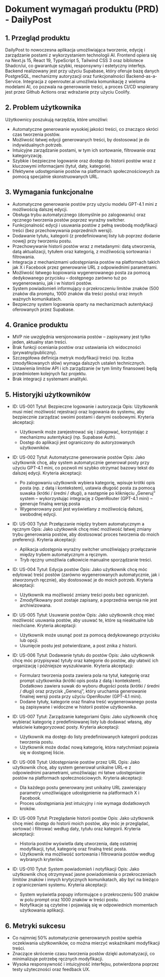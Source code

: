 # Dokument wymagań produktu (PRD) - DailyPost

## 1. Przegląd produktu

DailyPost to nowoczesna aplikacja umożliwiająca tworzenie, edycję i zarządzanie postami z wykorzystaniem technologii AI. Frontend opiera się na Next.js 15, React 19, TypeScript 5, Tailwind CSS 3 oraz bibliotece Shadcn/ui, co gwarantuje szybki, responsywny i estetyczny interfejs. Backend realizowany jest przy użyciu Supabase, który oferuje bazę danych PostgreSQL, mechanizmy autoryzacji oraz funkcjonalności Backend-as-a-Service. Integracja z openrouter.ai umożliwia komunikację z wieloma modelami AI, co pozwala na generowanie treści, a proces CI/CD wspierany jest przez Github Actions oraz wdrażanie przy użyciu Coolify.

## 2. Problem użytkownika

Użytkownicy poszukują narzędzia, które umożliwi:

- Automatyczne generowanie wysokiej jakości treści, co znacząco skróci czas tworzenia postów.
- Możliwość łatwej edycji generowanych treści, by dostosować je do indywidualnych potrzeb.
- Intuicyjne zarządzanie postami, w tym ich sortowanie, filtrowanie oraz kategoryzację.
- Szybkie i bezpieczne logowanie oraz dostęp do historii postów wraz z kluczowymi informacjami (tytuł, daty, kategorie).
- Efektywne udostępnianie postów na platformach społecznościowych za pomocą specjalnie skonstruowanych URL.

## 3. Wymagania funkcjonalne

- Automatyczne generowanie postów przy użyciu modelu GPT-4.1 mini z możliwością dalszej edycji.
- Obsługa trybu automatycznego (domyślnie po zalogowaniu) oraz ręcznego tworzenia postów poprzez wyraźny switcher.
- Funkcjonalność edycji i usuwania postów z pełną swobodą modyfikacji treści (bez przechowywania poprzednich wersji).
- Dodawanie tytułu, kategorii (z predefiniowanej listy lub poprzez dodanie nowej) przy tworzeniu postu.
- Przechowywanie historii postów wraz z metadanymi: datą utworzenia, datą aktualizacji, tytułem oraz kategorią, z możliwością sortowania i filtrowania.
- Integracja z mechanizmami udostępniania postów na platformach takich jak X i Facebook przez generowanie URL z odpowiednimi parametrami.
- Możliwość łatwego kopiowania wygenerowanego posta za pomocą dedykowanego przycisku – dostępnego zarówno tuż po wygenerowaniu, jak i w historii postów.
- System powiadomień informujący o przekroczeniu limitów znaków (500 znaków dla promptu, 1000 znaków dla treści postu) oraz innych ważnych komunikatach.
- Bezpieczny system logowania oparty na mechanizmach autentykacji oferowanych przez Supabase.

## 4. Granice produktu

- MVP nie uwzględnia wersjonowania postów – zapisywany jest tylko jeden, aktualny stan treści.
- Brak funkcji oceniania postów oraz ustawiania ich widoczności (prywatny/publiczny).
- Szczegółowa definicja metryk modyfikacji treści (np. liczba zmodyfikowanych słów) wymaga dalszych ustaleń technicznych.
- Ustawienia limitów API i ich zarządzanie (w tym limity finansowe) będą przedmiotem kolejnych faz projektu.
- Brak integracji z systemami analityki.

## 5. Historyjki użytkowników

- ID: US-001
  Tytuł: Bezpieczne logowanie i autoryzacja
  Opis: Użytkownik musi mieć możliwość rejestracji oraz logowania do systemu, aby bezpiecznie zarządzać swoimi postami i danymi osobowymi.
  Kryteria akceptacji:

  - Użytkownik może zarejestrować się i zalogować, korzystając z mechanizmu autentykacji (np. Supabase Auth).
  - Dostęp do aplikacji jest ograniczony do autoryzowanych użytkowników.

- ID: US-002
  Tytuł: Automatyczne generowanie postów
  Opis: Jako użytkownik chcę, aby system automatycznie generował posty przy użyciu GPT-4.1 mini, co pozwoli mi szybko otrzymać bazowy tekst do dalszej edycji.
  Kryteria akceptacji:

  - Po zalogowaniu użytkownik wybiera kategorię, wpisuje krótki opis posta (np. z datą i kontekstem), ustawia długość posta za pomocą suwaka (krótki / średni / długi), a następnie po kliknięciu „Generuj” system – wykorzystując integrację z OpenRouter (GPT-4.1 mini) – generuje finalną wersję posta
  - Wygenerowany post jest wyświetlany z możliwością dalszej, swobodnej edycji.

- ID: US-003
  Tytuł: Przełączanie między trybem automatycznym a ręcznym
  Opis: Jako użytkownik chcę mieć możliwość łatwej zmiany trybu generowania postów, aby dostosować proces tworzenia do moich preferencji.
  Kryteria akceptacji:

  - Aplikacja udostępnia wyraźny switcher umożliwiający przełączanie między trybem automatycznym a ręcznym.
  - Tryb ręczny umożliwia całkowicie manualne sporządzanie treści.

- ID: US-004
  Tytuł: Edycja postów
  Opis: Jako użytkownik chcę móc edytować treść postów (zarówno wygenerowanych automatycznie, jak i stworzonych ręcznie), aby dostosować je do moich potrzeb.
  Kryteria akceptacji:

  - Użytkownik ma możliwość zmiany treści postu bez ograniczeń.
  - Zmodyfikowany post zostaje zapisany, a poprzednia wersja nie jest archiwizowana.

- ID: US-005
  Tytuł: Usuwanie postów
  Opis: Jako użytkownik chcę mieć możliwość usuwania postów, aby usuwać te, które są nieaktualne lub niechciane.
  Kryteria akceptacji:

  - Użytkownik może usunąć post za pomocą dedykowanego przycisku lub opcji.
  - Usunięcie postu jest potwierdzane, a post znika z historii.

- ID: US-006
  Tytuł: Dodawanie tytułu do postów
  Opis: Jako użytkownik chcę móc przypisywać tytuły oraz kategorie do postów, aby ułatwić ich organizację i późniejsze wyszukiwanie.
  Kryteria akceptacji:

  - Formularz tworzenia posta zawiera pola na tytuł, kategorię oraz prompt użytkownika (krótki opis posta z datą i kontekstem). Dodatkowo zawiera suwak do wyboru długości posta (krótki / średni / długi) oraz przycisk „Generuj”, który uruchamia generowanie finalnej wersji posta przy użyciu OpenRouter (GPT-4.1 mini).
  - Dodane tytuły, kategorie oraz finalna treść wygenerowanego posta są zapisywane i widoczne w historii postów użytkownika.

- ID: US-007
  Tytuł: Zarządzanie kategoriami
  Opis: Jako użytkownik chcę wybierać kategorię z predefiniowanej listy lub dodawać własną, aby właściwie kategoryzować posty.
  Kryteria akceptacji:

  - Użytkownik ma dostęp do listy predefiniowanych kategorii podczas tworzenia postu.
  - Użytkownik może dodać nową kategorię, która natychmiast pojawia się w dostępnej liście.

- ID: US-008
  Tytuł: Udostępnianie postów przez URL
  Opis: Jako użytkownik chcę, aby system generował unikalne URL-e z odpowiednimi parametrami, umożliwiając mi łatwe udostępnianie postów na platformach społecznościowych.
  Kryteria akceptacji:

  - Dla każdego postu generowany jest unikalny URL zawierający parametry umożliwiające udostępnienie na platformach X i Facebook.
  - Proces udostępniania jest intuicyjny i nie wymaga dodatkowych kroków.

- ID: US-009
  Tytuł: Przeglądanie historii postów
  Opis: Jako użytkownik chcę mieć dostęp do historii moich postów, aby móc je przeglądać, sortować i filtrować według daty, tytułu oraz kategorii.
  Kryteria akceptacji:

  - Historia postów wyświetla datę utworzenia, datę ostatniej modyfikacji, tytuł, kategorię oraz finalną treść posta.
  - Użytkownik ma możliwość sortowania i filtrowania postów według wybranych kryteriów.

- ID: US-010
  Tytuł: System powiadomień i notyfikacji
  Opis: Jako użytkownik chcę otrzymywać jasne powiadomienia o przekroczeniach limitów znaków i innych krytycznych komunikatach, aby być na bieżąco z ograniczeniami systemu.
  Kryteria akceptacji:
  - System wyświetla popupy informujące o przekroczeniu 500 znaków w polu prompt oraz 1000 znaków w treści postu.
  - Notyfikacje są czytelne i pojawiają się w odpowiednich momentach użytkowania aplikacji.

## 6. Metryki sukcesu

- Co najmniej 50% automatycznie generowanych postów spełnia oczekiwania użytkowników, co można mierzyć wskaźnikami modyfikacji treści.
- Znaczące skrócenie czasu tworzenia postów dzięki automatyzacji, co minimalizuje potrzebę ręcznych modyfikacji.
- Wysoka responsywność i intuicyjność interfejsu, potwierdzona poprzez testy użyteczności oraz feedback UX.

